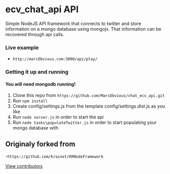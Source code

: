 # ecv_chat_api API
Simple NodeJS API framework that connects to twitter and store information on a mongo database using mongojs.
That information can be recovered through api calls. 

### Live example
- `http://marcObvious.com:3000/api/play/`

### Getting it up and running
#### You will need mongodb running!

1. Clone this repo from `https://github.com/MarcObvious/chat_ecv_api.git`
2. Run `npm install`
3. Create config/settings.js from the template config/settings.dist.js as you like
3. Run `node server.js` in order to start the api
4. Run `node tasks\populateTwitter.js` in order to start populating your mongo database with 

## Originaly forked from 
-`https://github.com/krainet/KRNodeFramework`

[View contributors](https://github.com/MarcObvious/chat_ecv_api/graphs/contributors)